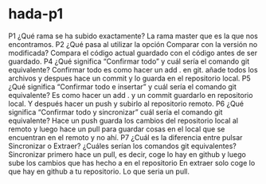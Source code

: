 # hada-p1
P1 ¿Qué rama se ha subido exactamente? 
La rama master que es la que nos encontramos.
P2 ¿Qué pasa al utilizar la opción Comparar con la versión no modificada?
Compara el código actual guardado con el código antes de ser guardado.
P4 ¿Qué significa “Confirmar todo” y cuál sería el comando git equivalente? 
Confirmar todo es como hacer un add . en git. añade todos los archivos y despues hace un commit y lo guarda en el repositorio local.
P5 ¿Qué significa “Confirmar todo e insertar” y cuál sería el comando git equivalente? 
Es como hacer un add . y un commit guardarlo en repositorio local. Y después hacer un push y subirlo al repositorio remoto.
P6 ¿Qué significa “Confirmar todo y sincronizar” cuál sería el comando git equivalente?
Hace un push guarda los cambios del repositorio local al remoto y luego hace un pull para guardar cosas en el local
que se encuentran en el remoto y no ahí.
P7 ¿Cuál es la diferencia entre pulsar Sincronizar o Extraer? ¿Cuáles serían los comandos git equivalentes?
Sincronizar primero hace un pull, es decir, coge lo hay en github y luego sube los cambios que has hecho a en el repositorio
En extraer solo coge lo que hay en github a tu repositorio. Lo que seria un pull.

